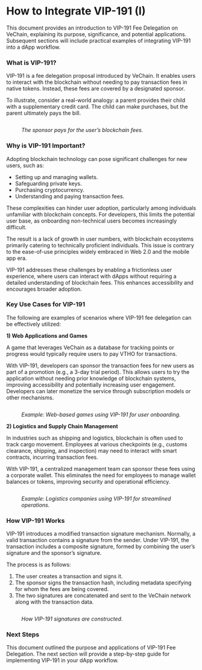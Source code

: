 # How to Integrate VIP-191 (I)

This document provides an introduction to VIP-191 Fee Delegation on VeChain, explaining its purpose, significance, and potential applications. Subsequent sections will include practical examples of integrating VIP-191 into a dApp workflow.

### What is VIP-191? <a href="#what-is-vip-191" id="what-is-vip-191"></a>

VIP-191 is a fee delegation proposal introduced by VeChain. It enables users to interact with the blockchain without needing to pay transaction fees in native tokens. Instead, these fees are covered by a designated sponsor.

To illustrate, consider a real-world analogy: a parent provides their child with a supplementary credit card. The child can make purchases, but the parent ultimately pays the bill.

<figure><img src="https://cdn-images-1.medium.com/max/2152/1*-vWHlvBFcxlm3D_XeF6AlA.png" alt=""><figcaption><p><em>The sponsor pays for the user’s blockchain fees.</em></p></figcaption></figure>

### Why is VIP-191 Important? <a href="#why-is-vip-191-important" id="why-is-vip-191-important"></a>

Adopting blockchain technology can pose significant challenges for new users, such as:

* Setting up and managing wallets.
* Safeguarding private keys.
* Purchasing cryptocurrency.
* Understanding and paying transaction fees.

These complexities can hinder user adoption, particularly among individuals unfamiliar with blockchain concepts. For developers, this limits the potential user base, as onboarding non-technical users becomes increasingly difficult.

The result is a lack of growth in user numbers, with blockchain ecosystems primarily catering to technically proficient individuals. This issue is contrary to the ease-of-use principles widely embraced in Web 2.0 and the mobile app era.

VIP-191 addresses these challenges by enabling a frictionless user experience, where users can interact with dApps without requiring a detailed understanding of blockchain fees. This enhances accessibility and encourages broader adoption.

### Key Use Cases for VIP-191 <a href="#key-use-cases-for-vip-191" id="key-use-cases-for-vip-191"></a>

The following are examples of scenarios where VIP-191 fee delegation can be effectively utilized:

**1) Web Applications and Games**

A game that leverages VeChain as a database for tracking points or progress would typically require users to pay VTHO for transactions.

With VIP-191, developers can sponsor the transaction fees for new users as part of a promotion (e.g., a 3-day trial period). This allows users to try the application without needing prior knowledge of blockchain systems, improving accessibility and potentially increasing user engagement. Developers can later monetize the service through subscription models or other mechanisms.

<figure><img src="https://cdn-images-1.medium.com/max/2832/1*0r9a_RmPNJqKYrWSiA6ZTA.png" alt=""><figcaption><p><em>Example: Web-based games using VIP-191 for user onboarding.</em></p></figcaption></figure>

**2) Logistics and Supply Chain Management**

In industries such as shipping and logistics, blockchain is often used to track cargo movement. Employees at various checkpoints (e.g., customs clearance, shipping, and inspection) may need to interact with smart contracts, incurring transaction fees.

With VIP-191, a centralized management team can sponsor these fees using a corporate wallet. This eliminates the need for employees to manage wallet balances or tokens, improving security and operational efficiency.

<figure><img src="https://cdn-images-1.medium.com/max/3252/1*yMF-aQQtSHU1PfIlKOd2mA.png" alt=""><figcaption><p><em>Example: Logistics companies using VIP-191 for streamlined operations.</em></p></figcaption></figure>

### How VIP-191 Works <a href="#how-vip-191-works" id="how-vip-191-works"></a>

VIP-191 introduces a modified transaction signature mechanism. Normally, a valid transaction contains a signature from the sender. Under VIP-191, the transaction includes a composite signature, formed by combining the user’s signature and the sponsor’s signature.

The process is as follows:

1. The user creates a transaction and signs it.
2. The sponsor signs the transaction hash, including metadata specifying for whom the fees are being covered.
3. The two signatures are concatenated and sent to the VeChain network along with the transaction data.

<figure><img src="https://cdn-images-1.medium.com/max/3412/1*EqQX-xtv6RLNb0t1nUQCdQ.png" alt=""><figcaption><p><em>How VIP-191 signatures are constructed.</em></p></figcaption></figure>

### Next Steps <a href="#next-steps" id="next-steps"></a>

This document outlined the purpose and applications of VIP-191 Fee Delegation. The next section will provide a step-by-step guide for implementing VIP-191 in your dApp workflow.
